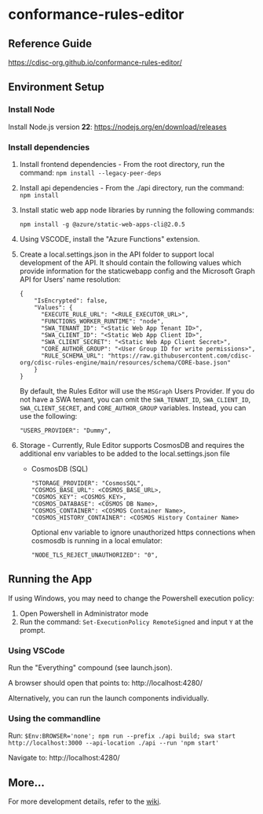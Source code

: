 # conformance-rules-editor

## Reference Guide

https://cdisc-org.github.io/conformance-rules-editor/

## Environment Setup

### Install Node

Install Node.js version **22**: https://nodejs.org/en/download/releases

### Install dependencies

1. Install frontend dependencies - From the root directory, run the command: `npm install --legacy-peer-deps`
2. Install api dependencies - From the ./api directory, run the command: `npm install`
3. Install static web app node libraries by running the following commands:
   ```
   npm install -g @azure/static-web-apps-cli@2.0.5
   ```
4. Using VSCODE, install the "Azure Functions" extension.
5. Create a local.settings.json in the API folder to support local development of the API. It should contain the following values which provide information for the staticwebapp config and the Microsoft Graph API for Users' name resolution:

   ```
   {
       "IsEncrypted": false,
       "Values": {
         "EXECUTE_RULE_URL": "<RULE_EXECUTOR_URL>",
         "FUNCTIONS_WORKER_RUNTIME": "node",
         "SWA_TENANT_ID": "<Static Web App Tenant ID>",
         "SWA_CLIENT_ID": "<Static Web App Client ID>",
         "SWA_CLIENT_SECRET": "<Static Web App Client Secret>",
         "CORE_AUTHOR_GROUP": "<User Group ID for write permissions>",
         "RULE_SCHEMA_URL": "https://raw.githubusercontent.com/cdisc-org/cdisc-rules-engine/main/resources/schema/CORE-base.json"
       }
   }
   ```

   By default, the Rules Editor will use the `MSGraph` Users Provider. If you do not have a SWA tenant, you can omit the `SWA_TENANT_ID`, `SWA_CLIENT_ID`, `SWA_CLIENT_SECRET`, and `CORE_AUTHOR_GROUP` variables. Instead, you can use the following:

   ```
   "USERS_PROVIDER": "Dummy",
   ```

6. Storage - Currently, Rule Editor supports CosmosDB and requires the additional env variables to be added to the local.settings.json file

   - CosmosDB (SQL)

     ```
     "STORAGE_PROVIDER": "CosmosSQL",
     "COSMOS_BASE_URL": <COSMOS_BASE_URL>,
     "COSMOS_KEY": <COSMOS_KEY>,
     "COSMOS_DATABASE": <COSMOS DB Name>,
     "COSMOS_CONTAINER": <COSMOS Container Name>,
     "COSMOS_HISTORY_CONTAINER": <COSMOS History Container Name>
     ```

     Optional env variable to ignore unauthorized https connections when cosmosdb is running in a local emulator:

     ```
     "NODE_TLS_REJECT_UNAUTHORIZED": "0",
     ```

## Running the App

If using Windows, you may need to change the Powershell execution policy:

1. Open Powershell in Administrator mode
2. Run the command: `Set-ExecutionPolicy RemoteSigned` and input `Y` at the prompt.

### Using VSCode

Run the "Everything" compound (see launch.json).

A browser should open that points to: http://localhost:4280/

Alternatively, you can run the launch components individually.

### Using the commandline

Run: `$Env:BROWSER='none'; npm run --prefix ./api build; swa start http://localhost:3000 --api-location ./api --run 'npm start'`

Navigate to: http://localhost:4280/

## More...

For more development details, refer to the [wiki](https://github.com/cdisc-org/conformance-rules-editor/wiki).

